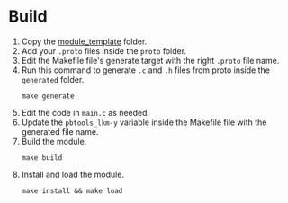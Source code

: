 # Build

1. Copy the [module_template]() folder.
2. Add your `.proto` files inside the `proto` folder.
3. Edit the Makefile file's generate target with the right `.proto` file name.
4. Run this command to generate `.c` and `.h` files from proto inside the `generated` folder.
    ```shell
    make generate
    ```
5. Edit the code in `main.c` as needed.
6. Update the `pbtools_lkm-y` variable inside the Makefile file with the generated file name.
7. Build the module.
    ```shell
    make build
    ```
8. Install and load the module.
    ```shell
    make install && make load
    ```

